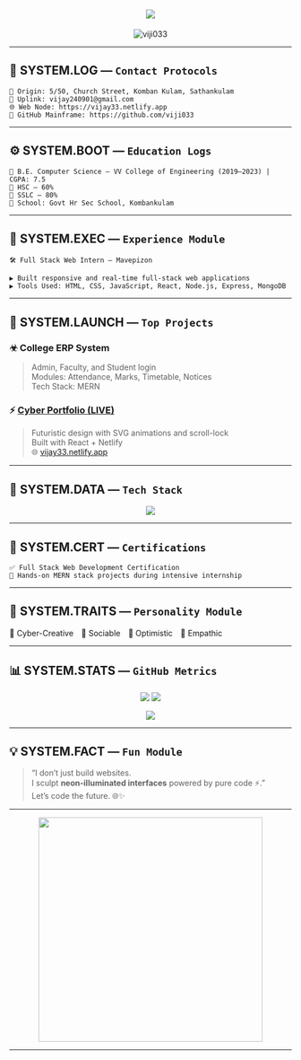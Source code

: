 <!-- 💀 CYBERPUNK README — VIJAYAKUMAR -->

<h1 align="center">
  <img src="https://readme-typing-svg.herokuapp.com/?font=Share+Tech+Mono&color=F72585&size=35&center=true&vCenter=true&width=1000&lines=🔮+System+Online...;⚡+IDENTIFY:+Vijayakumar;💾+FULL+STACK+WEB+ENGINEER;🛠+REACT+%7C+NODE+%7C+MONGODB+%7C+EXPRESS" />
</h1>

<p align="center">
  <img src="https://komarev.com/ghpvc/?username=viji033&label=Hacked+Views&color=F72585&style=flat-square" alt="viji033" />
</p>

---

## 🧬 SYSTEM.LOG — `Contact Protocols`
```
📍 Origin: 5/50, Church Street, Komban Kulam, Sathankulam  
📡 Uplink: vijay240901@gmail.com  
🌐 Web Node: https://vijay33.netlify.app  
🧠 GitHub Mainframe: https://github.com/viji033
```

---

## ⚙️ SYSTEM.BOOT — `Education Logs`
```
🧠 B.E. Computer Science — VV College of Engineering (2019–2023) | CGPA: 7.5  
📘 HSC — 60%  
📘 SSLC — 80%  
🏫 School: Govt Hr Sec School, Kombankulam
```

---

## 🔧 SYSTEM.EXEC — `Experience Module`
```
🛠 Full Stack Web Intern — Mavepizon

▶ Built responsive and real-time full-stack web applications  
▶ Tools Used: HTML, CSS, JavaScript, React, Node.js, Express, MongoDB
```

---

## 📡 SYSTEM.LAUNCH — `Top Projects`

### ☣ College ERP System  
> Admin, Faculty, and Student login  
> Modules: Attendance, Marks, Timetable, Notices  
> Tech Stack: MERN

### ⚡ [Cyber Portfolio (LIVE)](https://vijay33.netlify.app)  
> Futuristic design with SVG animations and scroll-lock  
> Built with React + Netlify  
> 🌐 [vijay33.netlify.app](https://vijay33.netlify.app)

---

## 🧠 SYSTEM.DATA — `Tech Stack`

<p align="center">
  <img src="https://skillicons.dev/icons?i=html,css,bootstrap,js,react,nodejs,express,mongodb,python&theme=dark" />
</p>

---

## 📂 SYSTEM.CERT — `Certifications`

```
✅ Full Stack Web Development Certification  
🧪 Hands-on MERN stack projects during intensive internship
```

---

## 🔮 SYSTEM.TRAITS — `Personality Module`

🧠 Cyber-Creative 💬 Sociable 🌈 Optimistic 🤝 Empathic

---

## 📊 SYSTEM.STATS — `GitHub Metrics`

<p align="center">
  <img src="https://github-readme-stats.vercel.app/api?username=viji033&show_icons=true&theme=tokyonight&border_color=F72585" />
  <img src="https://github-readme-stats.vercel.app/api/top-langs/?username=viji033&layout=compact&theme=tokyonight&title_color=F72585" />
</p>

<p align="center">
  <img src="https://github-readme-streak-stats.herokuapp.com/?user=viji033&theme=tokyonight&fire=F72585&currStreakLabel=F72585" />
</p>

---

## 💡 SYSTEM.FACT — `Fun Module`

> “I don’t just build websites.  
> I sculpt **neon-illuminated interfaces** powered by pure code ⚡.”  
> Let’s code the future. 🌐✨

---

<p align="center">
  <img src="https://media.giphy.com/media/VbnUQpnihPSIgIXuZv/giphy.gif" width="400" />
</p>

---